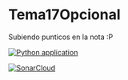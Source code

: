 # Tema17Opcional
Subiendo punticos en la nota :P

[![Python application](https://github.com/cma0022/Tema17Opcional/actions/workflows/python-app.yml/badge.svg)](https://github.com/cma0022/Tema17Opcional/actions/workflows/python-app.yml)

[![SonarCloud](https://sonarcloud.io/images/project_badges/sonarcloud-orange.svg)](https://sonarcloud.io/summary/new_code?id=cma0022_Tema17Opcional)
